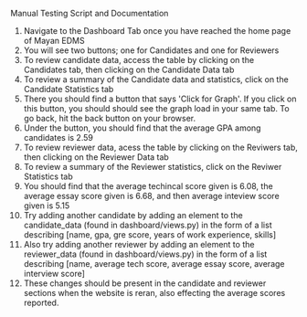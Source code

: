 Manual Testing Script and Documentation

1. Navigate to the Dashboard Tab once you have reached the home page of Mayan EDMS
2. You will see two buttons; one for Candidates and one for Reviewers
3. To review candidate data, access the table by clicking on the Candidates tab, then clicking on the Candidate Data tab
4. To review a summary of the Candidate data and statistics, click on the Candidate Statistics tab
5. There you should find a button that says 'Click for Graph'. If you click on this button, you should should see the graph load in your same tab. To go back, hit the back button on your browser.
6. Under the button, you should find that the average GPA among candidates is 2.59
7. To review reviewer data, acess the table by clicking on the Reviwers tab, then clicking on the Reviewer Data tab
8. To review a summary of the Reviewer statistics, click on the Reviwer Statistics tab
9. You should find that the average techincal score given is 6.08, the average essay score given is 6.68, and then average inteview score given is 5.15
10. Try adding another candidate by adding an element to the candidate_data (found in dashboard/views.py) in the form of a list describing [name, gpa, gre score, years of work experience, skills] 
11. Also try adding another reviewer by adding an element to the reviewer_data (found in dashboard/views.py) in the form of a list describing [name, average tech score, average essay score, average interview score] 
12. These changes should be present in the candidate and reviewer sections when the website is reran, also effecting the average scores reported.
